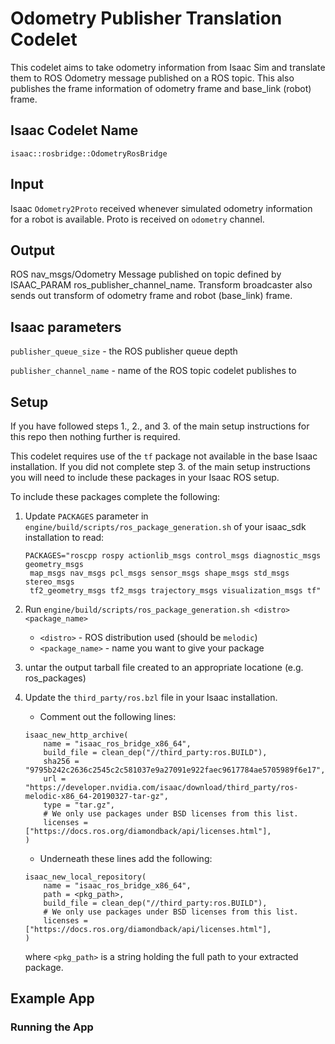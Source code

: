 Odometry Publisher Translation Codelet
====================================

This codelet aims to take odometry information from Isaac Sim and translate them to ROS Odometry message published on a ROS topic.
This also publishes the frame information of odometry frame and base_link (robot) frame. 


Isaac Codelet Name
------------------
`isaac::rosbridge::OdometryRosBridge`

Input
-----
Isaac `Odometry2Proto` received whenever simulated odometry information for a robot is available.
Proto is received on `odometry` channel.

Output
------
ROS nav_msgs/Odometry Message published on topic defined by ISAAC_PARAM ros_publisher_channel_name.
Transform broadcaster also sends out transform of odometry frame and robot (base_link) frame.

Isaac parameters
----------------

`publisher_queue_size` - the ROS publisher queue depth

`publisher_channel_name` - name of the ROS topic codelet publishes to

Setup
-----
If you have followed steps 1., 2., and 3. of the main setup instructions for this repo then nothing further is required.

This codelet requires use of the `tf` package not available in the base Isaac installation. If you did not complete step 3. of the main setup instructions you will need to include these packages in your Isaac ROS setup.

To include these packages complete the following:
1. Update `PACKAGES` parameter in `engine/build/scripts/ros_package_generation.sh` of your isaac_sdk installation 
to read:
    ```
    PACKAGES="roscpp rospy actionlib_msgs control_msgs diagnostic_msgs geometry_msgs
     map_msgs nav_msgs pcl_msgs sensor_msgs shape_msgs std_msgs stereo_msgs
     tf2_geometry_msgs tf2_msgs trajectory_msgs visualization_msgs tf"
    ```

2. Run `engine/build/scripts/ros_package_generation.sh <distro> <package_name>`
    * `<distro>` - ROS distribution used (should be `melodic`)
    * `<package_name>` - name you want to give your package

3. untar the output tarball file created to an appropriate locatione (e.g. ros_packages)

4. Update the `third_party/ros.bzl` file in your Isaac installation.
    * Comment out the following lines:
    ```
    isaac_new_http_archive(
        name = "isaac_ros_bridge_x86_64",
        build_file = clean_dep("//third_party:ros.BUILD"),
        sha256 = "9795b242c2636c2545c2c581037e9a27091e922faec9617784ae5705989f6e17",
        url = "https://developer.nvidia.com/isaac/download/third_party/ros-melodic-x86_64-20190327-tar-gz",
        type = "tar.gz",
        # We only use packages under BSD licenses from this list.
        licenses = ["https://docs.ros.org/diamondback/api/licenses.html"],
    )
    ```
    * Underneath these lines add the following:
    ```
    isaac_new_local_repository(
        name = "isaac_ros_bridge_x86_64",
        path = <pkg_path>,
        build_file = clean_dep("//third_party:ros.BUILD"),      
        # We only use packages under BSD licenses from this list.
        licenses = ["https://docs.ros.org/diamondback/api/licenses.html"],
    )
    ```
    where `<pkg_path>` is a string holding the full path to your extracted package.

Example App
-----------
<!--The example application is built upon the basic carter_sim application where the robot navigates its way around an
environment autonomously without any other input. Goal locations are generated randomly and obstacle avoidance is autonomous.
All this application does it take the input from the left camera and publish it along a ROS topic.>

For the purpose of this application we simply view the ROS topic output with rqt_image_viewer to confirm this is operating
as expected.
--> 

### Running the App ###
<!--Terminal 1 within Isaac Sim folder:
```
./Engine/Binaries/Linux/UE4Editor IsaacSimProject CarterWarehouse_P vulkan -isaac_sim_config_json="<isaac_sdk_path>/apps/carter_sim/bridge_config/carter_full.json"
```
where `<isaac_sdk_path>` is the path to your Isaac SDK installation.

Terminal 2 within Isaac SDK folder:  
```
bazel run //isaac_ros_bridge_codelets/img_publisher:carter_sim_ros_img_pub -- --config="apps/assets/maps/carter_warehouse_p.config.json" --graph="apps/assets/maps/carter_warehouse_p.graph.json"
```

Terminal 3:
```
rqt_image_view
``` 
-->